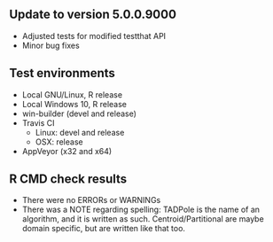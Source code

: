 
## Update to version 5.0.0.9000
* Adjusted tests for modified testthat API
* Minor bug fixes

## Test environments
* Local GNU/Linux, R release
* Local Windows 10, R release
* win-builder (devel and release)
* Travis CI
  + Linux: devel and release
  + OSX: release
* AppVeyor (x32 and x64)

## R CMD check results
* There were no ERRORs or WARNINGs
* There was a NOTE regarding spelling: 
TADPole is the name of an algorithm, and it is written as such. 
Centroid/Partitional are maybe domain specific, but are written like that too.
